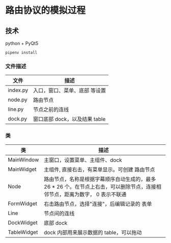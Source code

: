 # 路由协议的模拟过程 #



## 技术 ## 
python + PyQt5

`pipenv install` 

### 文件描述 ###
文件 | 描述
---- | -------
index.py | 入口，窗口、菜单、底部 等设置
node.py    |  路由节点
line.py   | 节点之前的连线
dock.py  | 窗口底部 dock，以及结果 table 

### 类 ###
类 | 描述
---- | -------
MainWindow | 主窗口，设置菜单、主组件、dock
MainWidget | 主组件, 直接右击，有菜单显示。可创建 路由节点
Node | 路由节点，名称是根据字幕顺序自动生成的，最多 26 * 26 个。在节点上右击，可以删除节点，连接相邻节点，距离为数字， 0 表示不联通
FormWidget| 右击路由节点，选择"连接"，后编辑记录的 表单
Line | 节点间的连线
DockWidget | 底部 dock
TableWidget | dock 内部用来展示数据的 table，可以拖动
